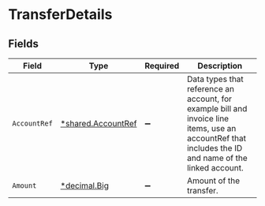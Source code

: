 # TransferDetails


## Fields

| Field                                                                                                                                                 | Type                                                                                                                                                  | Required                                                                                                                                              | Description                                                                                                                                           |
| ----------------------------------------------------------------------------------------------------------------------------------------------------- | ----------------------------------------------------------------------------------------------------------------------------------------------------- | ----------------------------------------------------------------------------------------------------------------------------------------------------- | ----------------------------------------------------------------------------------------------------------------------------------------------------- |
| `AccountRef`                                                                                                                                          | [*shared.AccountRef](../../../pkg/models/shared/accountref.md)                                                                                        | :heavy_minus_sign:                                                                                                                                    | Data types that reference an account, for example bill and invoice line items, use an accountRef that includes the ID and name of the linked account. |
| `Amount`                                                                                                                                              | [*decimal.Big](https://pkg.go.dev/github.com/ericlagergren/decimal#Big)                                                                               | :heavy_minus_sign:                                                                                                                                    | Amount of the transfer.                                                                                                                               |